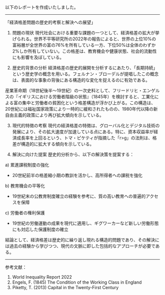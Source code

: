 以下のレポートを作成いたしました。

---------------------------------------

「経済格差問題の歴史的考察と解決への展望」

1. 問題の現状
現代社会における重要な課題の一つとして、経済格差の拡大が挙げられる。世界不平等研究所の2022年の報告によると、世界の上位10%の富裕層が全世界の富の76%を所有している一方、下位50%は全体のわずか2%しか所有していない。この格差は、教育機会や健康状態、社会的流動性にも影響を及ぼしている。

2. 歴史的背景の分析
経済格差の歴史的展開を分析するにあたり、「長期持続」という歴史学の概念を用いる。フェルナン・ブローデルが提唱したこの概念は、表面的な事象の背後にある構造的な変化を捉えるのに有効である。

産業革命期（18世紀後半〜19世紀）の一次史料として、フリードリヒ・エンゲルスの『イギリスにおける労働者階級の状態』（1845年）を検討すると、工業化による富の集中と労働者の貧困化という格差構造が浮かび上がる。この構造は、20世紀には福祉国家政策により一時的に緩和されたものの、1980年代以降の新自由主義的政策により再び拡大傾向を示している。

3. 現代的特徴の考察
現代の経済格差の特徴は、グローバル化とデジタル技術の発展により、その拡大速度が加速している点にある。特に、資本収益率が経済成長率を上回るという、トマ・ピケティが指摘した「r>g」の法則は、格差が構造的に拡大する傾向を示している。

4. 解決に向けた提案
歴史的分析から、以下の解決策を提案する：

a) 累進課税制度の強化
- 20世紀前半の格差縮小期の教訓を活かし、高所得者への課税を強化

b) 教育機会の平等化
- 19世紀末の公教育制度確立の経験を参考に、質の高い教育への普遍的アクセスを保障

c) 労働者の権利保護
- 19世紀の労働運動の成果を現代に適用し、ギグワーカーなど新しい労働形態にも対応した保護制度の確立

結論として、経済格差は歴史的に繰り返し現れる構造的問題であり、その解決には過去の経験から学びつつ、現代の文脈に即した包括的なアプローチが必要である。

---------------------------------------

参考文献：
1. World Inequality Report 2022
2. Engels, F. (1845) The Condition of the Working Class in England
3. Piketty, T. (2013) Capital in the Twenty-First Century